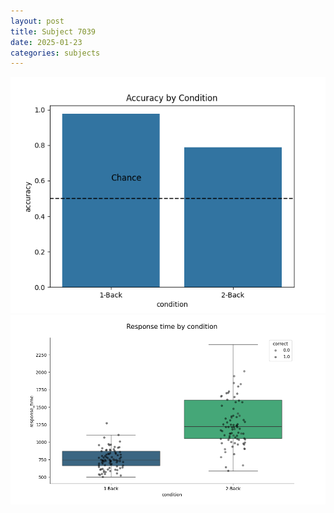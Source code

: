 ```yaml
---
layout: post
title: Subject 7039
date: 2025-01-23
categories: subjects
---
```


![](data/7039/run-3/7039_ATS_acc.png)
![](data/7039/run-3/7039_ATS_rt.png)
